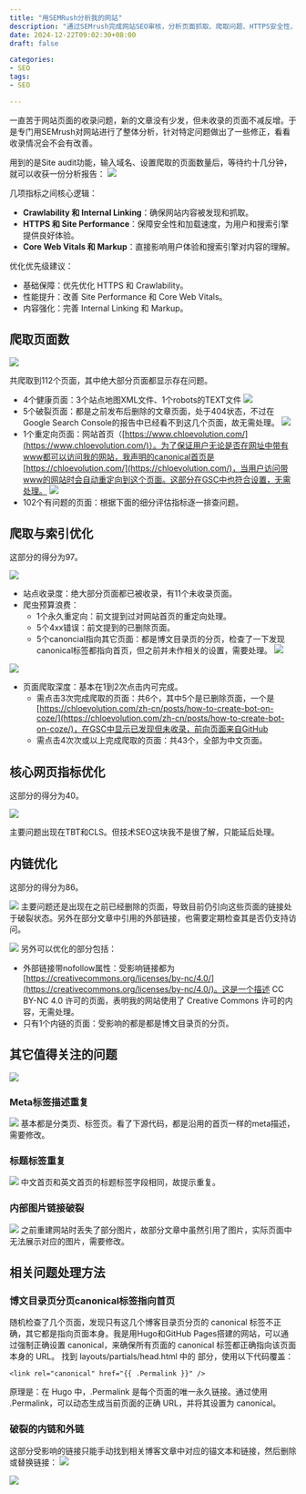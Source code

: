 ```yaml
---
title: "用SEMRush分析我的网站"
description: "通过SEMrush完成网站SEO审核，分析页面抓取、爬取问题、HTTPS安全性、核心网页指标、网站性能、内部链接优化和结构化数据。"
date: 2024-12-22T09:02:30+08:00
draft: false

categories:
- SEO
tags:
- SEO

---
```


一直苦于网站页面的收录问题，新的文章没有少发，但未收录的页面不减反增。于是专门用SEMrush对网站进行了整体分析，针对特定问题做出了一些修正，看看收录情况会不会有改善。

用到的是Site audit功能，输入域名、设置爬取的页面数量后，等待约十几分钟，就可以收获一份分析报告：
![](semrush-site-audit-report.png)

几项指标之间核心逻辑：
- **Crawlability 和 Internal Linking**：确保网站内容被发现和抓取。
- **HTTPS 和 Site Performance**：保障安全性和加载速度，为用户和搜索引擎提供良好体验。
- **Core Web Vitals 和 Markup**：直接影响用户体验和搜索引擎对内容的理解。

优化优先级建议：
- 基础保障：优先优化 HTTPS 和 Crawlability。
- 性能提升：改善 Site Performance 和 Core Web Vitals。
- 内容强化：完善 Internal Linking 和 Markup。


## 爬取页面数
![](semrush-site-audit-crawled-pages.png)

共爬取到112个页面，其中绝大部分页面都显示存在问题。
- 4个健康页面：3个站点地图XML文件、1个robots的TEXT文件
![](crawled-pages-health.png)
- 5个破裂页面：都是之前发布后删除的文章页面，处于404状态，不过在Google Search Console的报告中已经看不到这几个页面，故无需处理。
![](crawled-pages-broken.png)
- 1个重定向页面：网站首页（[https://www.chloevolution.com/](https://www.chloevolution.com/)）。为了保证用户无论是否在网址中带有www都可以访问我的网站，我声明的canonical首页是[https://chloevolution.com/](https://chloevolution.com/)，当用户访问带www的网站时会自动重定向到这个页面。这部分在GSC中也符合设置，无需处理。
![](crawled-pages-redirects.png)
- 102个有问题的页面：根据下面的细分评估指标逐一排查问题。


## 爬取与索引优化
这部分的得分为97。

![](semrush-site-audit-crawlability-1.png)

- 站点收录度：绝大部分页面都已被收录，有11个未收录页面。
- 爬虫预算浪费：
    - 1个永久重定向：前文提到过对网站首页的重定向处理。
    - 5个4xx错误：前文提到的已删除页面。
    - 5个canoncial指向其它页面：都是博文目录页的分页，检查了一下发现canonical标签都指向首页，但之前并未作相关的设置，需要处理。
![](crawlability-canonical-to-other-page.png)


![](semrush-site-audit-crawlability-2.png)
- 页面爬取深度：基本在1到2次点击内可完成。
    - 需点击3次完成爬取的页面：共6个，其中5个是已删除页面，一个是[https://chloevolution.com/zh-cn/posts/how-to-create-bot-on-coze/](https://chloevolution.com/zh-cn/posts/how-to-create-bot-on-coze/)，在GSC中显示已发现但未收录，前向页面来自GitHub
    - 需点击4次次或以上完成爬取的页面：共43个，全部为中文页面。


## 核心网页指标优化
这部分的得分为40。

![](semrush-site-audit-core-web-vitals.png)

主要问题出现在TBT和CLS。但技术SEO这块我不是很了解，只能延后处理。


## 内链优化 
这部分的得分为86。

![](internal-link-issues-1.png)
主要问题还是出现在之前已经删除的页面，导致目前仍引向这些页面的链接处于破裂状态。另外在部分文章中引用的外部链接，也需要定期检查其是否仍支持访问。

![](internal-link-issues-2.png)
另外可以优化的部分包括：
- 外部链接带nofollow属性：受影响链接都为[https://creativecommons.org/licenses/by-nc/4.0/](https://creativecommons.org/licenses/by-nc/4.0/)。这是一个描述 CC BY-NC 4.0 许可的页面，表明我的网站使用了 Creative Commons 许可的内容，无需处理。
- 只有1个内链的页面：受影响的都是都是博文目录页的分页。

## 其它值得关注的问题
![](other-top-issues.png)

### Meta标签描述重复
![](duplicate-meta-descriptions.png)
基本都是分类页、标签页。看了下源代码，都是沿用的首页一样的meta描述，需要修改。

### 标题标签重复
![](duplicate-title-tags.png)
中文首页和英文首页的标题标签字段相同，故提示重复。

### 内部图片链接破裂
![](broken-internal-images.png)
之前重建网站时丢失了部分图片，故部分文章中虽然引用了图片，实际页面中无法展示对应的图片，需要修改。


## 相关问题处理方法
### 博文目录页分页canonical标签指向首页
随机检查了几个页面，发现只有这几个博客目录页分页的 canonical 标签不正确，其它都是指向页面本身。我是用Hugo和GitHub Pages搭建的网站，可以通过强制正确设置 canonical，来确保所有页面的 canonical 标签都正确指向该页面本身的 URL。
找到 layouts/partials/head.html 中的 <head> 部分，使用以下代码覆盖：
```
<link rel="canonical" href="{{ .Permalink }}" />
```

原理是：在 Hugo 中，.Permalink 是每个页面的唯一永久链接。通过使用 .Permalink，可以动态生成当前页面的正确 URL，并将其设置为 canonical。

### 破裂的内链和外链
这部分受影响的链接只能手动找到相关博客文章中对应的锚文本和链接，然后删除或替换链接：
![](broken-internal-links.png)

![](broken-external-links.png)